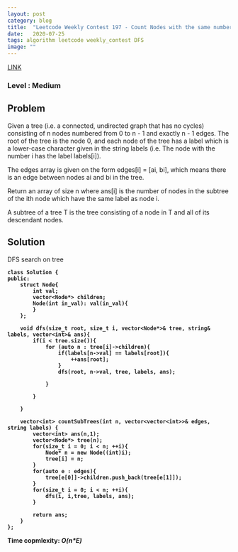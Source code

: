 ```yaml
---
layout: post
category: blog
title:  "Leetcode Weekly Contest 197 - Count Nodes with the same number in subtrees"
date:   2020-07-25
tags: algorithm leetcode weekly_contest DFS
image: ""
---
```


<a href = "https://leetcode.com/problems/number-of-nodes-in-the-sub-tree-with-the-same-label/">LINK</a>

### Level : Medium

## Problem
Given a tree (i.e. a connected, undirected graph that has no cycles) consisting of n nodes numbered from 0 to n - 1 and exactly n - 1 edges. The root of the tree is the node 0, and each node of the tree has a label which is a lower-case character given in the string labels (i.e. The node with the number i has the label labels[i]).

The edges array is given on the form edges[i] = [ai, bi], which means there is an edge between nodes ai and bi in the tree.

Return an array of size n where ans[i] is the number of nodes in the subtree of the ith node which have the same label as node i.

A subtree of a tree T is the tree consisting of a node in T and all of its descendant nodes.

## Solution
DFS search on tree
<pre><code><strong>class Solution {
public:
    struct Node{
        int val;
        vector&lt;Node*&gt; children;
        Node(int in_val): val(in_val){
        }
    };
    
    void dfs(size_t root, size_t i, vector&lt;Node*&gt;& tree, string& labels, vector&lt;int&gt;& ans){
        if(i < tree.size()){
            for (auto n : tree[i]->children){
                if(labels[n->val] == labels[root]){
                    ++ans[root];
                }
                dfs(root, n->val, tree, labels, ans);
                
            }

        }

    }

    vector&lt;int&gt countSubTrees(int n, vector&lt;vector&lt;int&gt;&gt;& edges, string labels) {
        vector&lt;int&gt; ans(n,1);
        vector&lt;Node*&gt; tree(n);
        for(size_t i = 0; i < n; ++i){
            Node* n = new Node((int)i);
            tree[i] = n;
        }
        for(auto e : edges){
            tree[e[0]]->children.push_back(tree[e[1]]);
        }
        for(size_t i = 0; i < n; ++i){
            dfs(i, i,tree, labels, ans);
        }

        return ans;
    }
};</strong></code></pre>
<strong>Time copmlexity: <i>O(n*E)</i></strong>
